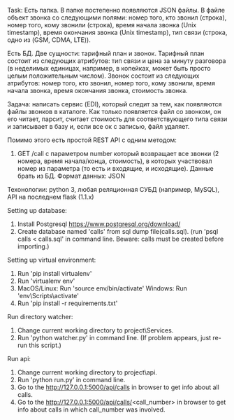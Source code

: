 Task:
Есть папка. В папке постепенно появляются JSON файлы. В файле объект звонка со следующими полями: номер того, кто звонил (строка), номер того, кому звонили (строка), время начала звонка (Unix timestamp), время окончания звонка (Unix timestamp), тип связи (строка, одно из (GSM, CDMA, LTE)). 

Есть БД. Две сущности: тарифный план и звонок. Тарифный план состоит из следующих атрибутов: тип связи и цена за минуту разговора (в неделимых единицах, например, в копейках, может быть просто целым положительным числом). 
Звонок состоит из следующих атрибутов: номер того, кто звонил, номер того, кому звонили, время начала звонка, время окончания звонка, стоимость звонка. 

Задача: написать сервис (EDI), который следит за тем, как появляются файлы звонков в каталоге. Как только появляется файл со звонком, он его читает, парсит, считает стоимость для соответствующего типа связи и записывает в базу и, если все ок с записью, файл удаляет.

Помимо этого есть простой REST API с одним методом:
1) GET /call с параметром number который возвращает все звонки (2 номера, время начала/конца, стоимость), в которых участвовал номер из параметра (то есть и входящие, и исходящие). Данные брать из БД. Формат данных: JSON

Техонологии: python 3, любая реляционная СУБД (например, MySQL), API на последнем flask (1.1.x)

Setting up database:
1. Install Postgresql https://www.postgresql.org/download/
2. Create database named 'calls' from sql dump file(calls.sql). (run 'psql calls < calls.sql' in command line. Beware: calls must be created before importing.)

Setting up virtual environment:
1. Run 'pip install virtualenv' 
2. Run 'virtualenv env'
3. MacOS/Linux: Run 'source env/bin/activate'
   Windows: Run 'env\Scripts\activate'
4. Run 'pip install -r requirements.txt'

Run directory watcher: 
1. Change current working directory to project\Services.
2. Run 'python watcher.py' in command line. (If problem appears, just re-run this script.)

Run api:
1. Change current working directory to project\api.
2. Run 'python run.py' in command line.
3. Go to the http://127.0.0.1:5000/api/calls in browser to get info about all calls.
4. Go to the http://127.0.0.1:5000/api/calls/<call_number> in browser to get info about calls in which call_number was involved.